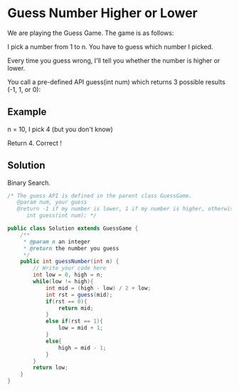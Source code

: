 # Guess Number Higher or Lower
We are playing the Guess Game. The game is as follows:

I pick a number from 1 to n. You have to guess which number I picked.

Every time you guess wrong, I'll tell you whether the number is higher or lower.

You call a pre-defined API guess(int num) which returns 3 possible results (-1, 1, or 0):

## Example
n = 10, I pick 4 (but you don't know)

Return 4. Correct !

## Solution
Binary Search.  
```java
/* The guess API is defined in the parent class GuessGame.
   @param num, your guess
   @return -1 if my number is lower, 1 if my number is higher, otherwise return 0
      int guess(int num); */

public class Solution extends GuessGame {
    /**
     * @param n an integer
     * @return the number you guess
     */
    public int guessNumber(int n) {
        // Write your code here
        int low = 0, high = n;
        while(low != high){
            int mid = (high - low) / 2 + low;
            int rst = guess(mid);
            if(rst == 0){
                return mid;
            }
            else if(rst == 1){
                low = mid + 1;
            }
            else{
                high = mid - 1;
            }
        }
        return low;
    }
}
```
